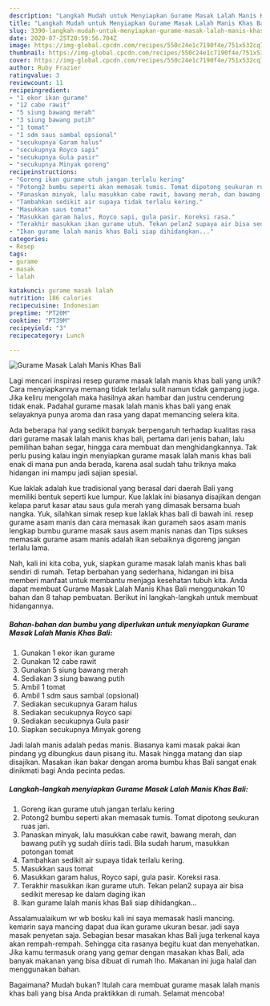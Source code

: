 ```yaml
---
description: "Langkah Mudah untuk Menyiapkan Gurame Masak Lalah Manis Khas Bali yang Lezat Sekali"
title: "Langkah Mudah untuk Menyiapkan Gurame Masak Lalah Manis Khas Bali yang Lezat Sekali"
slug: 3390-langkah-mudah-untuk-menyiapkan-gurame-masak-lalah-manis-khas-bali-yang-lezat-sekali
date: 2020-07-25T20:59:56.704Z
image: https://img-global.cpcdn.com/recipes/550c24e1c7190f4e/751x532cq70/gurame-masak-lalah-manis-khas-bali-foto-resep-utama.jpg
thumbnail: https://img-global.cpcdn.com/recipes/550c24e1c7190f4e/751x532cq70/gurame-masak-lalah-manis-khas-bali-foto-resep-utama.jpg
cover: https://img-global.cpcdn.com/recipes/550c24e1c7190f4e/751x532cq70/gurame-masak-lalah-manis-khas-bali-foto-resep-utama.jpg
author: Ruby Frazier
ratingvalue: 3
reviewcount: 11
recipeingredient:
- "1 ekor ikan gurame"
- "12 cabe rawit"
- "5 siung bawang merah"
- "3 siung bawang putih"
- "1 tomat"
- "1 sdm saus sambal opsional"
- "secukupnya Garam halus"
- "secukupnya Royco sapi"
- "secukupnya Gula pasir"
- "secukupnya Minyak goreng"
recipeinstructions:
- "Goreng ikan gurame utuh jangan terlalu kering"
- "Potong2 bumbu seperti akan memasak tumis. Tomat dipotong seukuran ruas jari."
- "Panaskan minyak, lalu masukkan cabe rawit, bawang merah, dan bawang putih yg sudah diiris tadi. Bila sudah harum, masukkan potongan tomat"
- "Tambahkan sedikit air supaya tidak terlalu kering."
- "Masukkan saus tomat"
- "Masukkan garam halus, Royco sapi, gula pasir. Koreksi rasa."
- "Terakhir masukkan ikan gurame utuh. Tekan pelan2 supaya air bisa sedikit meresap ke dalam daging ikan"
- "Ikan gurame lalah manis khas Bali siap dihidangkan..."
categories:
- Resep
tags:
- gurame
- masak
- lalah

katakunci: gurame masak lalah 
nutrition: 186 calories
recipecuisine: Indonesian
preptime: "PT20M"
cooktime: "PT39M"
recipeyield: "3"
recipecategory: Lunch

---
```



![Gurame Masak Lalah Manis Khas Bali](https://img-global.cpcdn.com/recipes/550c24e1c7190f4e/751x532cq70/gurame-masak-lalah-manis-khas-bali-foto-resep-utama.jpg)

Lagi mencari inspirasi resep gurame masak lalah manis khas bali yang unik? Cara menyiapkannya memang tidak terlalu sulit namun tidak gampang juga. Jika keliru mengolah maka hasilnya akan hambar dan justru cenderung tidak enak. Padahal gurame masak lalah manis khas bali yang enak selayaknya punya aroma dan rasa yang dapat memancing selera kita.

Ada beberapa hal yang sedikit banyak berpengaruh terhadap kualitas rasa dari gurame masak lalah manis khas bali, pertama dari jenis bahan, lalu pemilihan bahan segar, hingga cara membuat dan menghidangkannya. Tak perlu pusing kalau ingin menyiapkan gurame masak lalah manis khas bali enak di mana pun anda berada, karena asal sudah tahu triknya maka hidangan ini mampu jadi sajian spesial.

Kue laklak adalah kue tradisional yang berasal dari daerah Bali yang memiliki bentuk seperti kue lumpur. Kue laklak ini biasanya disajikan dengan kelapa parut kasar atau saus gula merah yang dimasak bersama buah nangka. Yuk, silahkan simak resep kue laklak khas bali di bawah ini. resep gurame asam manis dan cara memasak ikan gurameh saos asam manis lengkap bumbu gurame masak saus asem manis nanas dan Tips sukses memasak gurame asam manis adalah ikan sebaiknya digoreng jangan terlalu lama.


Nah, kali ini kita coba, yuk, siapkan gurame masak lalah manis khas bali sendiri di rumah. Tetap berbahan yang sederhana, hidangan ini bisa memberi manfaat untuk membantu menjaga kesehatan tubuh kita. Anda dapat membuat Gurame Masak Lalah Manis Khas Bali menggunakan 10 bahan dan 8 tahap pembuatan. Berikut ini langkah-langkah untuk membuat hidangannya.

<!--inarticleads1-->

##### Bahan-bahan dan bumbu yang diperlukan untuk menyiapkan Gurame Masak Lalah Manis Khas Bali:

1. Gunakan 1 ekor ikan gurame
1. Gunakan 12 cabe rawit
1. Gunakan 5 siung bawang merah
1. Sediakan 3 siung bawang putih
1. Ambil 1 tomat
1. Ambil 1 sdm saus sambal (opsional)
1. Sediakan secukupnya Garam halus
1. Sediakan secukupnya Royco sapi
1. Sediakan secukupnya Gula pasir
1. Siapkan secukupnya Minyak goreng


Jadi lalah manis adalah pedas manis. Biasanya kami masak pakai ikan pindang yg dibungkus daun pisang itu. Masak hingga matang dan siap disajikan. Masakan ikan bakar dengan aroma bumbu khas Bali sangat enak dinikmati bagi Anda pecinta pedas. 

<!--inarticleads2-->

##### Langkah-langkah menyiapkan Gurame Masak Lalah Manis Khas Bali:

1. Goreng ikan gurame utuh jangan terlalu kering
1. Potong2 bumbu seperti akan memasak tumis. Tomat dipotong seukuran ruas jari.
1. Panaskan minyak, lalu masukkan cabe rawit, bawang merah, dan bawang putih yg sudah diiris tadi. Bila sudah harum, masukkan potongan tomat
1. Tambahkan sedikit air supaya tidak terlalu kering.
1. Masukkan saus tomat
1. Masukkan garam halus, Royco sapi, gula pasir. Koreksi rasa.
1. Terakhir masukkan ikan gurame utuh. Tekan pelan2 supaya air bisa sedikit meresap ke dalam daging ikan
1. Ikan gurame lalah manis khas Bali siap dihidangkan...


Assalamualaikum wr wb bosku kali ini saya memasak hasli mancing. kemarin saya mancing dapat dua ikan gurame ukuran besar. jadi saya masak penyetan saja. Sebagian besar masakan khas Bali juga terkenal kaya akan rempah-rempah. Sehingga cita rasanya begitu kuat dan menyehatkan. Jika kamu termasuk orang yang gemar dengan masakan khas Bali, ada banyak makanan yang bisa dibuat di rumah lho. Makanan ini juga halal dan menggunakan bahan. 

Bagaimana? Mudah bukan? Itulah cara membuat gurame masak lalah manis khas bali yang bisa Anda praktikkan di rumah. Selamat mencoba!
